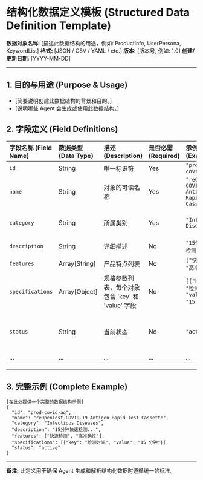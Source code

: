 # 结构化数据定义模板 (Structured Data Definition Template)

**数据对象名称:** [描述此数据结构的用途，例如: ProductInfo, UserPersona, KeywordList]
**格式:** [JSON / CSV / YAML / etc.]
**版本:** [版本号, 例如: 1.0]
**创建/更新日期:** [YYYY-MM-DD]

---

## 1. 目的与用途 (Purpose & Usage)

*   [简要说明创建此数据结构的背景和目的。]
*   [说明哪些 Agent 会生成或使用此数据结构。]

## 2. 字段定义 (Field Definitions)

| 字段名称 (Field Name) | 数据类型 (Data Type) | 描述 (Description)                                   | 是否必需 (Required) | 示例 (Example)                                      | 备注 (Notes)                                    |
| :-------------------- | :------------------- | :--------------------------------------------------- | :------------------ | :-------------------------------------------------- | :---------------------------------------------- |
| `id`                  | String               | 唯一标识符                                           | Yes                 | `"prod-covid-ag"`                                   |                                                 |
| `name`                | String               | 对象的可读名称                                       | Yes                 | `"reOpenTest COVID-19 Antigen Rapid Test Cassette"` |                                                 |
| `category`            | String               | 所属类别                                             | Yes                 | `"Infectious Diseases"`                             | 建议使用预定义的类别列表                          |
| `description`         | String               | 详细描述                                             | No                  | `"15分钟快速检测..."`                               |                                                 |
| `features`            | Array[String]        | 产品特点列表                                         | No                  | `["快速检测", "高准确性"]`                          |                                                 |
| `specifications`      | Array[Object]        | 规格参数列表，每个对象包含 'key' 和 'value' 字段 | No                  | `[{"key": "检测时间", "value": "15 分钟"}]`         |                                                 |
| `status`              | String               | 当前状态                                             | No                  | `"active"`                                          | 建议使用枚举值: `active`, `draft`, `archived` |
| ...                   | ...                  | ...                                                  | ...                 | ...                                                 | ...                                             |

---

## 3. 完整示例 (Complete Example)

```[格式，例如: json]
[在此处提供一个完整的数据结构示例]
{
  "id": "prod-covid-ag",
  "name": "reOpenTest COVID-19 Antigen Rapid Test Cassette",
  "category": "Infectious Diseases",
  "description": "15分钟快速检测...",
  "features": ["快速检测", "高准确性"],
  "specifications": [{"key": "检测时间", "value": "15 分钟"}],
  "status": "active"
}
```

---

**备注:** 此定义用于确保 Agent 生成和解析结构化数据时遵循统一的标准。
